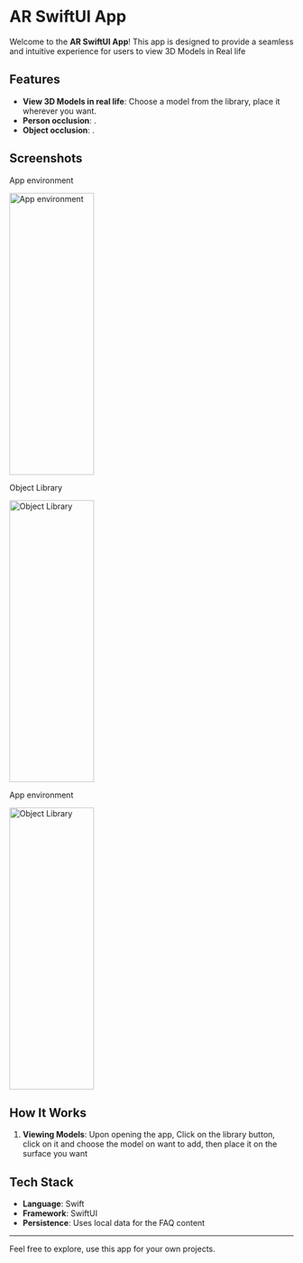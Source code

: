 # AR SwiftUI App

Welcome to the **AR SwiftUI App**! This app is designed to provide a seamless and intuitive experience for users to view 3D Models in Real life

## Features

- **View 3D Models in real life**: Choose a model from the library, place it wherever you want.
- **Person occlusion**: .
- **Object occlusion**: .

## Screenshots

App environment

<img width="150" height="500" alt="App environment" src="https://github.com/user-attachments/assets/391c21c9-7870-421e-bdc8-2e99d22be4f1" >


Object Library

<img width="150" height="500" alt="Object Library" src="https://github.com/user-attachments/assets/d85be10e-be8b-4a7d-8d94-141ad93b9c00" >


App environment

<img width="150" height="500" alt="Object Library" src="https://github.com/user-attachments/assets/4b359aac-c30e-4dc5-bc95-b24b7ef021b1" >

## How It Works

1. **Viewing Models**: Upon opening the app, Click on the library button, click on it and choose the model on want to add, then place it on the surface you want


## Tech Stack

- **Language**: Swift
- **Framework**: SwiftUI
- **Persistence**: Uses local data for the FAQ content

---

Feel free to explore, use this app for your own projects.
